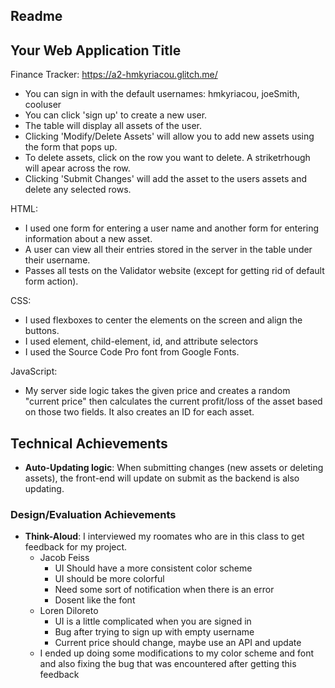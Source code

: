 Readme
--------

## Your Web Application Title
Finance Tracker: https://a2-hmkyriacou.glitch.me/
* You can sign in with the default usernames: hmkyriacou, joeSmith, cooluser
* You can click 'sign up' to create a new user.
* The table will display all assets of the user.
* Clicking 'Modify/Delete Assets' will allow you to add new assets using the form that pops up.
* To delete assets, click on the row you want to delete. A striketrhough will apear across the row.
* Clicking 'Submit Changes' will add the asset to the users assets and delete any selected rows.

HTML:
* I used one form for entering a user name and another form for entering information about a new asset.
* A user can view all their entries stored in the server in the table under their username.
* Passes all tests on the Validator website (except for getting rid of default form action).

CSS:
* I used flexboxes to center the elements on the screen and align the buttons.
* I used element, child-element, id, and attribute selectors 
* I used the Source Code Pro font from Google Fonts.

JavaScript:
* My server side logic takes the given price and creates a random "current price" then calculates the current profit/loss of the asset based on those two fields. It also creates an ID for each asset.

## Technical Achievements
- **Auto-Updating logic**: When submitting changes (new assets or deleting assets), the front-end will update on submit as the backend is also updating.

### Design/Evaluation Achievements
- **Think-Aloud**: I interviewed my roomates who are in this class to get feedback for my project.
    - Jacob Feiss
        - UI Should have a more consistent color scheme
        - UI should be more colorful
        - Need some sort of notification when there is an error
        - Dosent like the font
    - Loren Diloreto
        - UI is a little complicated when you are signed in
        - Bug after trying to sign up with empty username
        - Current price should change, maybe use an API and update
    - I ended up doing some modifications to my color scheme and font and also fixing the bug that was encountered after getting this feedback
